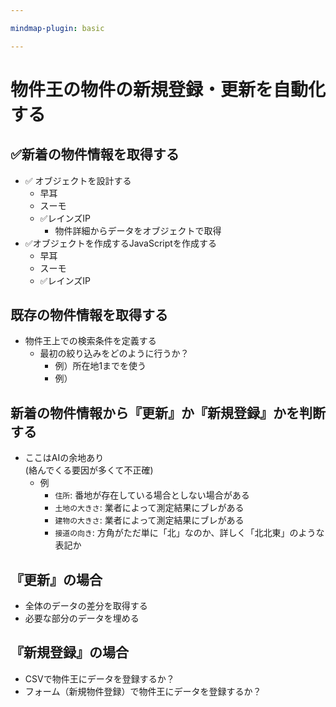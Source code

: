 ```yaml
---

mindmap-plugin: basic

---
```


# 物件王の物件の新規登録・更新を自動化する

## ✅新着の物件情報を取得する
- ✅ オブジェクトを設計する
	- 早耳
	- スーモ
	- ✅レインズIP
		- 物件詳細からデータをオブジェクトで取得
- ✅オブジェクトを作成するJavaScriptを作成する
	- 早耳
	- スーモ
	- ✅レインズIP

## 既存の物件情報を取得する
- 物件王上での検索条件を定義する
	- 最初の絞り込みをどのように行うか？
		- 例）所在地1までを使う
		- 例）


## 新着の物件情報から『更新』か『新規登録』かを判断する
- ここはAIの余地あり<br>(絡んでくる要因が多くて不正確)
	- 例
		- `住所`: 番地が存在している場合としない場合がある
		- `土地の大きさ`: 業者によって測定結果にブレがある
		- `建物の大きさ`: 業者によって測定結果にブレがある
		- `接道の向き`: 方角がただ単に「北」なのか、詳しく「北北東」のような表記か

## 『更新』の場合
- 全体のデータの差分を取得する
- 必要な部分のデータを埋める

## 『新規登録』の場合
- CSVで物件王にデータを登録するか？
- フォーム（新規物件登録）で物件王にデータを登録するか？